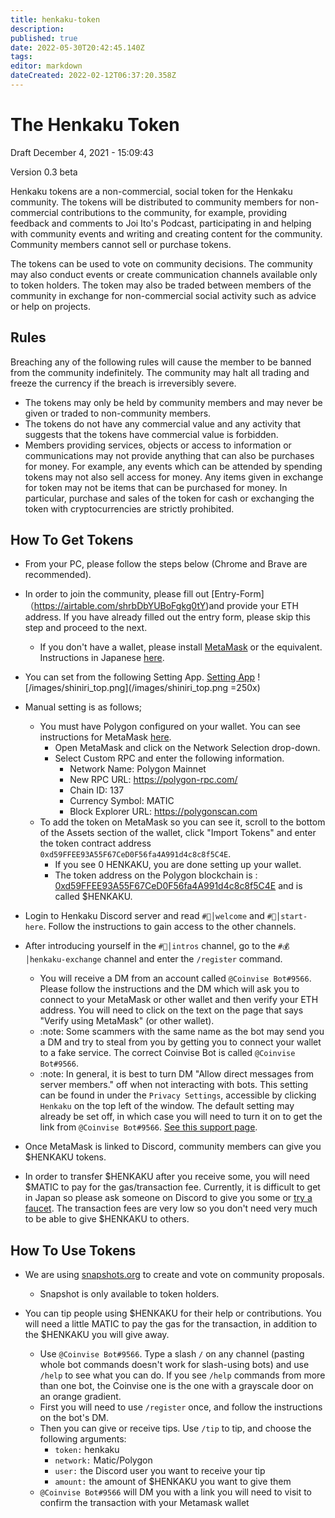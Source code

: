 ```yaml
---
title: henkaku-token
description: 
published: true
date: 2022-05-30T20:42:45.140Z
tags: 
editor: markdown
dateCreated: 2022-02-12T06:37:20.358Z
---
```


# The Henkaku Token

Draft December 4, 2021 - 15:09:43

Version 0.3 beta

Henkaku tokens are a non-commercial, social token for the Henkaku community. The tokens will be distributed to community members for non-commercial contributions to the community, for example, providing feedback and comments to Joi Ito's Podcast, participating in and helping with community events and writing and creating content for the community. Community members cannot sell or purchase tokens.

The tokens can be used to vote on community decisions. The community may also conduct events or create communication channels available only to token holders. The token may also be traded between members of the community in exchange for non-commercial social activity such as advice or help on projects.

## Rules

Breaching any of the following rules will cause the member to be banned from the community indefinitely. The community may halt all trading and freeze the currency if the breach is irreversibly severe.

* The tokens may only be held by community members and may never be given or traded to non-community members.
* The tokens do not have any commercial value and any activity that suggests that the tokens have commercial value is forbidden.
* Members providing services, objects or access to information or communications may not provide anything that can also be purchases for money. For example, any events which can be attended by spending tokens may not also sell access for money. Any items given in exchange for token may not be items that can be purchased for money. In particular, purchase and sales of the token for cash or exchanging the token with cryptocurrencies are strictly prohibited.

## How To Get Tokens
* From your PC, please follow the steps below (Chrome and Brave are recommended).
* In order to join the community, please fill out [Entry-Form]（https://airtable.com/shrbDbYUBoFgkg0tY)and provide your ETH address. If you have already filled out the entry form, please skip this step and proceed to the next.
  * If you don't have a wallet, please install [MetaMask](https://metamask.io) or the equivalent. Instructions in Japanese [here](https://joi.ito.com/jp/archives/2021/11/08/005731.html).
* You can set from the following Setting App.
 [Setting App](https://shiniri.vercel.app/)
 ![/images/shiniri_top.png](/images/shiniri_top.png =250x)

* Manual setting is as follows;
  * You must have Polygon configured on your wallet. You can see instructions for MetaMask [here](https://docs.polygon.technology/docs/develop/metamask/config-polygon-on-metamask/).
    * Open MetaMask and click on the Network Selection drop-down.
    * Select Custom RPC and enter the following information.
      * Network Name: Polygon Mainnet
      * New RPC URL: https://polygon-rpc.com/
      * Chain ID: 137
      * Currency Symbol: MATIC
      * Block Explorer URL: https://polygonscan.com
  * To add the token on MetaMask so you can see it, scroll to the bottom of the Assets section of the wallet, click "Import Tokens" and enter the token contract address `0xd59FFEE93A55F67CeD0F56fa4A991d4c8c8f5C4E`.
    * If you see 0 HENKAKU, you are done setting up your wallet.
    * The token address on the Polygon blockchain is : [0xd59FFEE93A55F67CeD0F56fa4A991d4c8c8f5C4E](https://polygonscan.com/token/0xd59FFEE93A55F67CeD0F56fa4A991d4c8c8f5C4E) and is called $HENKAKU.
   
* Login to Henkaku Discord server and read `#👋│welcome` and `#🚀│start-here`. Follow the instructions to gain access to the other channels.
* After introducing yourself in the `#👋│intros` channel, go to the `#💰│henkaku-exchange` channel and enter the `/register` command.
  * You will receive a DM from an account called `@Coinvise Bot#9566`. Please follow the instructions and the DM which will ask you to connect to your MetaMask or other wallet and then verify your ETH address. You will need to click on the text on the page that says "Verify using MetaMask" (or other wallet).
  * :note: Some scammers with the same name as the bot may send you a DM and try to steal from you by getting you to connect your wallet to a fake service. The correct Coinvise Bot is called `@Coinvise Bot#9566`.
  * :note: In general, it is best to turn DM "Allow direct messages from server members." off when not interacting with bots. This setting can be found in under the `Privacy Settings`, accessible by clicking `Henkaku` on the top left of the window. The default setting may already be set off, in which case you will need to turn it on to get the link from `@Coinvise Bot#9566`. [See this support page](https://support.discord.com/hc/en-us/articles/217916488-Blocking-Privacy-Settings-).
* Once MetaMask is linked to Discord, community members can give you $HENKAKU tokens.
* In order to transfer $HENKAKU after you receive some, you will need $MATIC to pay for the gas/transaction fee. Currently, it is difficult to get in Japan so please ask someone on Discord to give you some or [try a faucet](https://matic.supply). The transaction fees are very low so you don't need very much to be able to give $HENKAKU to others.

## How To Use Tokens

* We are using [snapshots.org](https://snapshot.org/#/henkaku.eth/) to create and vote on community proposals.
  * Snapshot is only available to token holders.

* You can tip people using $HENKAKU for their help or contributions. You will need a little MATIC to pay the gas for the transaction, in addition to the $HENKAKU you will give away.
  * Use `@Coinvise Bot#9566`. Type a slash `/` on any channel (pasting whole bot commands doesn't work for slash-using bots) and use `/help` to see what you can do. If you see `/help` commands from more than one bot, the Coinvise one is the one with a grayscale door on an orange gradient.
  * First you will need to use `/register` once, and follow the instructions on the bot's DM.
  * Then you can give or receive tips. Use `/tip` to tip, and choose the following arguments:
    * `token:` henkaku
    * `network:` Matic/Polygon
    * `user:` the Discord user you want to receive your tip
    * `amount:` the amount of $HENKAKU you want to give them
  * `@Coinvise Bot#9566` will DM you with a link you will need to visit to confirm the transaction with your Metamask wallet
